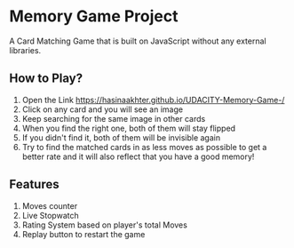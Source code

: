 # Memory Game Project

A Card Matching Game that is built on JavaScript without any external libraries.

##  How to Play?

1. Open the Link 
https://hasinaakhter.github.io/UDACITY-Memory-Game-/
2. Click on any card and you will see an image
3. Keep searching for the same image in other cards
4. When you find the right one, both of them will stay flipped
5. If you didn't find it, both of them will be invisible again
6. Try to find the matched cards in as less moves as possible to get a better rate
and it will also reflect that you have a good memory!

## Features

1. Moves counter
2. Live Stopwatch
3. Rating System based on player's total Moves
4. Replay button to restart the game





